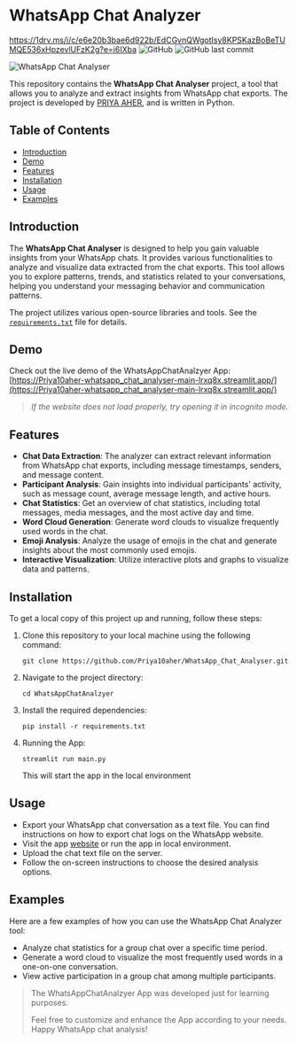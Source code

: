 # WhatsApp Chat Analyzer
https://1drv.ms/i/c/e6e20b3bae6d922b/EdCGvnQWgotIsy8KPSKazBoBeTUMQE536xHpzevlUFzK2g?e=i6IXba
![GitHub](https://img.shields.io/github/license/Priya10aher/WhatsApp_Chat_Analyser)
![GitHub last commit](https://img.shields.io/github/last-commit/Priya10aher/WhatsApp_Chat_Analyser)

![WhatsApp Chat Analyser](./demo.png)

This repository contains the **WhatsApp Chat Analyser** project, a tool that allows you to analyze and extract insights from WhatsApp chat exports. The project is developed by [PRIYA AHER](https://github.com/Priya10aher), and is written in Python.

## Table of Contents

- [Introduction](#introduction)
- [Demo](#demo)
- [Features](#features)
- [Installation](#installation)
- [Usage](#usage)
- [Examples](#examples)

## Introduction

The **WhatsApp Chat Analyser** is designed to help you gain valuable insights from your WhatsApp chats. It provides various functionalities to analyze and visualize data extracted from the chat exports. This tool allows you to explore patterns, trends, and statistics related to your conversations, helping you understand your messaging behavior and communication patterns.

The project utilizes various open-source libraries and tools. See the [`requirements.txt`](https://github.com/Priya10aher/WhatsApp_Chat_Analyser/blob/main/requirements.txt) file for details.

## Demo

Check out the live demo of the WhatsAppChatAnalzyer App:  [https://Priya10aher-whatsapp_chat_analyser-main-lrxq8x.streamlit.app/](https://Priya10aher-whatsapp_chat_analyser-main-lrxq8x.streamlit.app/)

> *If the website does not load properly, try opening it in incognito mode.*

## Features

- **Chat Data Extraction**: The analyzer can extract relevant information from WhatsApp chat exports, including message timestamps, senders, and message content.
- **Participant Analysis**: Gain insights into individual participants' activity, such as message count, average message length, and active hours.
- **Chat Statistics**: Get an overview of chat statistics, including total messages, media messages, and the most active day and time.
- **Word Cloud Generation**: Generate word clouds to visualize frequently used words in the chat.
- **Emoji Analysis**: Analyze the usage of emojis in the chat and generate insights about the most commonly used emojis.
- **Interactive Visualization**: Utilize interactive plots and graphs to visualize data and patterns.

## Installation

To get a local copy of this project up and running, follow these steps:

1. Clone this repository to your local machine using the following command:

   ```shell
   git clone https://github.com/Priya10aher/WhatsApp_Chat_Analyser.git
   ```
2. Navigate to the project directory:
   ``` shell
   cd WhatsAppChatAnalzyer
   ```
3. Install the required dependencies:
   ``` shell
   pip install -r requirements.txt
   ```
4. Running the App:
   ``` shell
   streamlit run main.py
   ```
   This will start the app in the local environment

## Usage
- Export your WhatsApp chat conversation as a text file. You can find instructions on how to export chat logs on the WhatsApp website.
- Visit the  app [website](https://Priya10aher-whatsapp_chat_analyser-main-lrxq8x.streamlit.app/) or run the app in local environment.
- Upload the chat text file on the server.
- Follow the on-screen instructions to choose the desired analysis options.

## Examples
Here are a few examples of how you can use the WhatsApp Chat Analyzer tool:
- Analyze chat statistics for a group chat over a specific time period.
- Generate a word cloud to visualize the most frequently used words in a one-on-one conversation.
- View active participation in a group chat among multiple participants.

> The WhatsAppChatAnalzyer App was developed just for learning purposes.
> 
> Feel free to customize and enhance the App according to your needs. Happy WhatsApp chat analysis!
